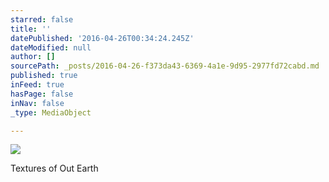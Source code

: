 ```yaml
---
starred: false
title: ''
datePublished: '2016-04-26T00:34:24.245Z'
dateModified: null
author: []
sourcePath: _posts/2016-04-26-f373da43-6369-4a1e-9d95-2977fd72cabd.md
published: true
inFeed: true
hasPage: false
inNav: false
_type: MediaObject

---
```

![](https://the-grid-user-content.s3-us-west-2.amazonaws.com/801414c6-a052-4b3a-9b57-d86f5165ce07.jpg)

Textures of Out Earth